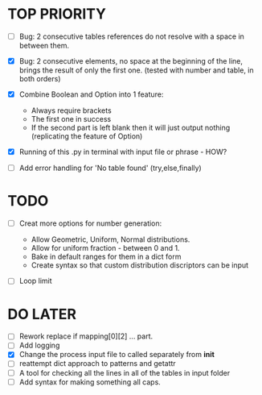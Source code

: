 
# TOP PRIORITY

- [ ] Bug: 2 consecutive tables references do not resolve with a space in between them.
- [X] Bug: 2 consecutive elements, no space at the beginning of the line, brings the result of only the first one. (tested with number and table, in both orders)
- [x] Combine Boolean and Option into 1 feature:
    - Always require brackets
    - The first one in success
    - If the second part is left blank then it will just output nothing (replicating the feature of Option)
- [x] Running of this .py in terminal with input file or phrase - HOW?
- [ ] Add error handling for 'No table found' (try,else,finally)
    
    
# TODO

- [ ] Creat more options for number generation:
    - Allow Geometric, Uniform, Normal distributions.
    - Allow for uniform fraction - between 0 and 1.
    - Bake in default ranges for them in a dict form
    - Create syntax so that custom distribution discriptors can be input
- [ ] Loop limit
    
   
# DO LATER

- [ ] Rework replace if mapping[0][2] ... part. 
- [ ] Add logging
- [x] Change the process input file to called separately from __init__
- [ ] reattempt dict approach to patterns and getattr
- [ ] A tool for checking all the lines in all of the tables in input folder
- [ ] Add syntax for making something all caps.